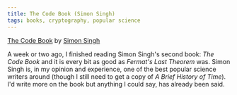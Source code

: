 ```yaml
---
title: The Code Book (Simon Singh)
tags: books, cryptography, popular science
---
```



[The Code Book][1] by [Simon Singh][2]

A week or two ago, I finished reading Simon Singh's second book: *The Code
Book* and it is every bit as good as *Fermat's Last Theorem* was. Simon Singh
is, in my opinion and experience, one of the best popular science writers
around (though I still need to get a copy of *A Brief History of Time*). I'd
write more on the book but anything I could say, has already been said.

[1]: http://www.amazon.com/dp/0385495323
[2]: http://www.simonsingh.net/
